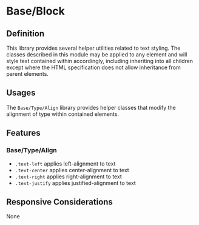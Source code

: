 # Base/Block

## Definition

This library provides several helper utilities related to text styling. The
classes described in this module may be applied to any element and will style
text contained within accordingly, including inheriting into all children
except where the HTML specification does not allow inheritance from parent
elements.

## Usages

The `Base/Type/Align` library provides helper classes that modify the alignment
of type within contained elements.

## Features

### Base/Type/Align

* `.text-left` applies left-alignment to text
* `.text-center` applies center-alignment to text
* `.text-right` applies right-alignment to text
* `.text-justify` applies justified-alignment to text

## Responsive Considerations

None